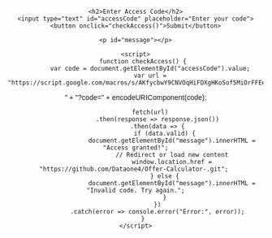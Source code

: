 <!DOCTYPE html>
<html lang="en">
<head>
    <meta charset="UTF-8">
    <meta name="viewport" content="width=device-width, initial-scale=1.0">
    <title>Access Code Verification</title>
    <style>
        body {
            font-family: Arial, sans-serif;
            text-align: center;
            padding: 50px;
        }
        input, button {
            padding: 10px;
            margin: 10px;
        }
    </style>
</head>
<body>

    <h2>Enter Access Code</h2>
    <input type="text" id="accessCode" placeholder="Enter your code">
    <button onclick="checkAccess()">Submit</button>
    
    <p id="message"></p>

    <script>
        function checkAccess() {
            var code = document.getElementById("accessCode").value;
            var url = "https://script.google.com/macros/s/AKfycbwY9CNVOqHiFDXgHKoSof5MiOrFFEeIdA8o86tJw3mUZw3dVws1U3pk_72k8Cr6PdaF/exec
" + "?code=" + encodeURIComponent(code);

            fetch(url)
                .then(response => response.json())
                .then(data => {
                    if (data.valid) {
                        document.getElementById("message").innerHTML = "Access granted!";
                        // Redirect or load new content
                        window.location.href = "https://github.com/Dataone4/Offer-Calculator-.git"; 
                    } else {
                        document.getElementById("message").innerHTML = "Invalid code. Try again.";
                    }
                })
                .catch(error => console.error("Error:", error));
        }
    </script>

</body>
</html>
